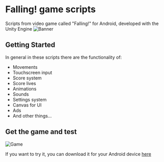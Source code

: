# Falling! game scripts
Scripts from video game called "Falling!" for Android, developed with the Unity Engine
![Banner](https://i.imgur.com/qvegIXh.jpg)

## Getting Started
In general in these scripts there are the functionality of:
- Movements
- Touchscreen input
- Score system
- Score lives
- Animations
- Sounds 
- Settings system
- Canvas for UI
- Ads
- And other things...

## Get the game and test
![Game](https://i.imgur.com/fT80fNf.png)

If you want to try it, you can download it for your Android device [here](https://play.google.com/store/apps/details?id=com.infamous_software.falling_game)
